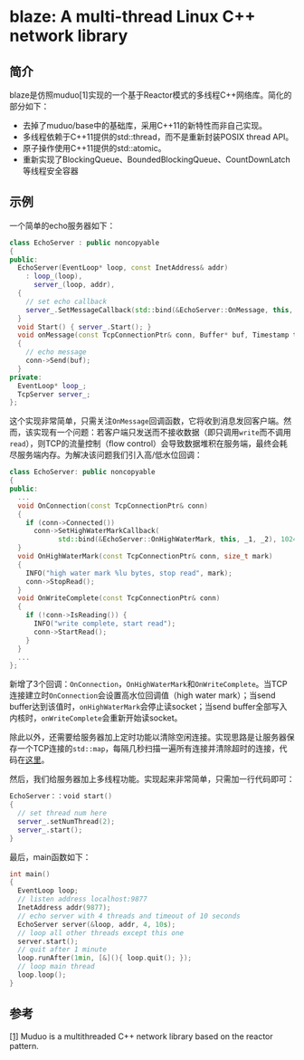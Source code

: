 # blaze: A multi-thread Linux C++ network library 

## 简介

blaze是仿照muduo[1]实现的一个基于Reactor模式的多线程C++网络库。简化的部分如下：
- 去掉了muduo/base中的基础库，采用C++11的新特性而非自己实现。
- 多线程依赖于C++11提供的std::thread，而不是重新封装POSIX thread API。
- 原子操作使用C++11提供的std::atomic。
- 重新实现了BlockingQueue、BoundedBlockingQueue、CountDownLatch等线程安全容器
## 示例

一个简单的echo服务器如下：

```C++
class EchoServer : public noncopyable
{
public:
  EchoServer(EventLoop* loop, const InetAddress& addr)
    : loop_(loop),
      server_(loop, addr),
  {
    // set echo callback
    server_.SetMessageCallback(std::bind(&EchoServer::OnMessage, this, _1, _2, _3));
  }
  void Start() { server_.Start(); }
  void onMessage(const TcpConnectionPtr& conn, Buffer* buf, Timestamp time)
  {
    // echo message
    conn->Send(buf);
  }
private:
  EventLoop* loop_;
  TcpServer server_;
};
```

这个实现非常简单，只需关注`OnMessage`回调函数，它将收到消息发回客户端。然而，该实现有一个问题：若客户端只发送而不接收数据（即只调用`write`而不调用`read`），则TCP的流量控制（flow control）会导致数据堆积在服务端，最终会耗尽服务端内存。为解决该问题我们引入高/低水位回调：

```c++
class EchoServer: public noncopyable
{
public:
  ...
  void OnConnection(const TcpConnectionPtr& conn)
  {
    if (conn->Connected())
      conn->SetHighWaterMarkCallback(
            std::bind(&EchoServer::OnHighWaterMark, this, _1, _2), 1024);
  }
  void OnHighWaterMark(const TcpConnectionPtr& conn, size_t mark)
  {
    INFO("high water mark %lu bytes, stop read", mark);
    conn->StopRead();
  }
  void OnWriteComplete(const TcpConnectionPtr& conn)
  {
    if (!conn->IsReading()) {
      INFO("write complete, start read");
      conn->StartRead();
    }
  }
  ...
};
```

新增了3个回调：`OnConnection`，`OnHighWaterMark`和`OnWriteComplete`。当TCP连接建立时`OnConnection`会设置高水位回调值（high water mark）；当send buffer达到该值时，`onHighWaterMark`会停止读socket；当send buffer全部写入内核时，`onWriteComplete`会重新开始读socket。

除此以外，还需要给服务器加上定时功能以清除空闲连接。实现思路是让服务器保存一个TCP连接的`std::map`，每隔几秒扫描一遍所有连接并清除超时的连接，代码在[这里](./example/echo.cc)。

然后，我们给服务器加上多线程功能。实现起来非常简单，只需加一行代码即可：

```c++
EchoServer：：void start()
{
  // set thread num here
  server_.setNumThread(2);
  server_.start();
}
```

最后，main函数如下：

```c++
int main()
{
  EventLoop loop;
  // listen address localhost:9877
  InetAddress addr(9877);
  // echo server with 4 threads and timeout of 10 seconds
  EchoServer server(&loop, addr, 4, 10s);
  // loop all other threads except this one
  server.start();
  // quit after 1 minute
  loop.runAfter(1min, [&](){ loop.quit(); });
  // loop main thread
  loop.loop();
}
```

## 参考

[[1]](https://github.com/chenshuo/muduo) Muduo is a multithreaded C++ network library based on the reactor pattern.
